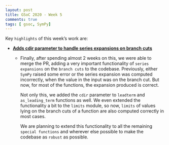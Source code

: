 ```yaml
---
layout: post
title: GSoC 2020 - Week 5
comments: true
tags: [ gsoc, SymPy]
---
```


Key `highlights` of this week’s work are:

* **[Adds cdir parameter to handle series expansions on branch cuts](https://github.com/sympy/sympy/pull/19555)**

  * Finally, after spending almost 2 weeks on this, we were able to merge the PR, adding a very important functionality of `series expansions` on the `branch cuts` to the codebase. 
    Previously, either `SymPy` raised some error or the series expansion was computed incorrectly, when the value in the input was on the branch cut. But now, for most of the functions, the expansion produced is correct.
    
    Not only this, we added the `cdir` parameter to `leadterm` and `as_leading_term` functions as well. We even extended the functionality a bit to the `limits` module, so now, 
    `limits` of values lying on the branch cuts of a function are also computed correctly in most cases.  
    
    We are planning to extend this functionality to all the remaining `special functions` and wherever else possible to make the codebase as `robust` as possible.
